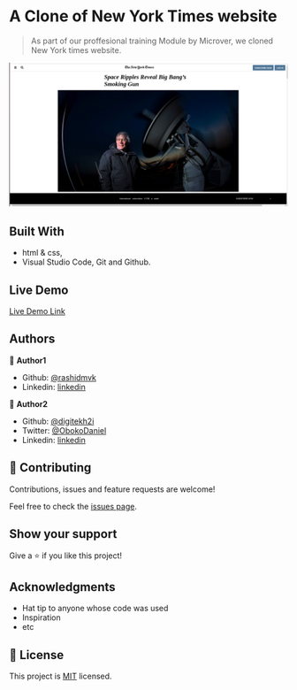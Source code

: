 # A Clone of New York Times website

> As part of our proffesional training Module by Microver, we cloned New York times website.

![screenshot](images/scrn.png)


## Built With

- html & css,
- Visual Studio Code, Git and Github.

## Live Demo
[Live Demo Link](https://raw.githack.com/rashidmvk/Rashid-Daniel-The-NewYork-times/feature/index.html)

## Authors

👤 **Author1**

- Github: [@rashidmvk](https://github.com/rashidmvk)
- Linkedin: [linkedin](linkedin.com/in/rashidmvk)

👤 **Author2**

- Github: [@digitekh2i](https://https://github.com/digitekh2i)
- Twitter: [@ObokoDaniel](https://twitter.com/ObokoDaniel)
- Linkedin: [linkedin](http://linkedin.com/in/daniel-dikachi-1luvtek101)

## 🤝 Contributing

Contributions, issues and feature requests are welcome!

Feel free to check the [issues page](issues/).

## Show your support

Give a ⭐️ if you like this project!

## Acknowledgments

- Hat tip to anyone whose code was used
- Inspiration
- etc

## 📝 License

This project is [MIT](lic.url) licensed.
